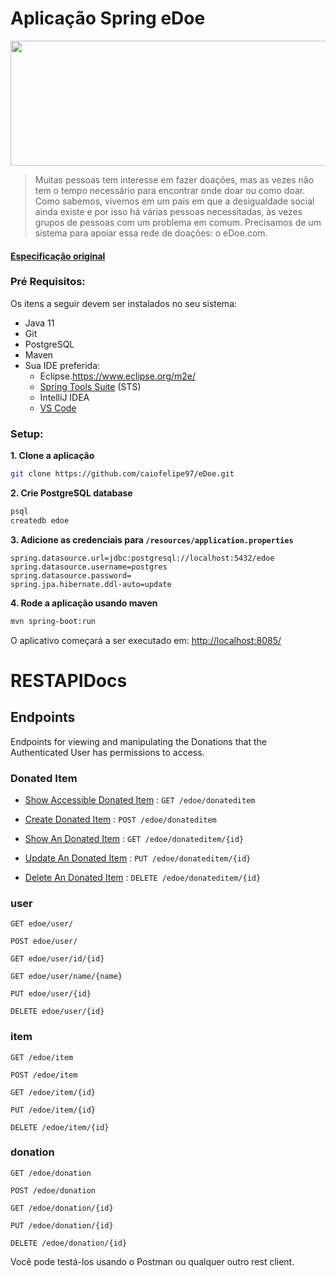 # Aplicação Spring eDoe

<p align="center">
  <img src="https://lh6.googleusercontent.com/lT7mQse0ChZB0iMO0MMXZp_k-nTqtyfY9_FuNl7eELiVQcjRztnz5d1Iu_m39pKhGeXP8-37MfmRQlkszMDEDyjlgxSfa7_5nsbJEJjkmztA0St3wy4art8UIGekWKjQOINpxtgo" height="200" width="600"> 
</p>

>Muitas pessoas tem interesse em fazer doações, mas as vezes não tem o tempo necessário para encontrar onde doar ou como doar. Como sabemos, vivemos em um país em que a desigualdade social ainda existe e por isso há várias pessoas necessitadas, às vezes grupos de pessoas com um problema em comum. Precisamos de um sistema para apoiar essa rede de doações: o eDoe.com.

#### [Especificação original](https://docs.google.com/document/d/e/2PACX-1vST2TI5lDbtMlv8rhFYJkYnrfgqzyWDv6DDvvAajz3_KK4tAs_UnAbYdI6oeMQA6jEHo5HwUAatHmd8/pub)

### Pré Requisitos:

Os itens a seguir devem ser instalados no seu sistema:
* Java 11
* Git
* PostgreSQL
* Maven
* Sua IDE preferida: 
  * Eclipse.https://www.eclipse.org/m2e/
  * [Spring Tools Suite](https://spring.io/tools) (STS)
  * IntelliJ IDEA
  * [VS Code](https://code.visualstudio.com)

### Setup:

**1. Clone a aplicação**

```bash
git clone https://github.com/caiofelipe97/eDoe.git
```

**2. Crie PostgreSQL database**
```bash
psql
createdb edoe
```
**3. Adicione as credenciais para `/resources/application.properties`**

```
spring.datasource.url=jdbc:postgresql://localhost:5432/edoe
spring.datasource.username=postgres
spring.datasource.password=
spring.jpa.hibernate.ddl-auto=update
```

**4. Rode a aplicação usando maven**

```bash
mvn spring-boot:run
```
O aplicativo começará a ser executado em: <http://localhost:8085/>

# RESTAPIDocs

## Endpoints

Endpoints for viewing and manipulating the Donations that the Authenticated User
has permissions to access.

### Donated Item

* [Show Accessible Donated Item](docs/donateditem/get.md) : `GET /edoe/donateditem`

* [Create Donated Item](docs/donateditem/post.md) : `POST /edoe/donateditem`

* [Show An Donated Item](docs/donateditem/get.md) : `GET /edoe/donateditem/{id}`

* [Update An Donated Item](docs/donateditem/put.md) : `PUT /edoe/donateditem/{id}`    

* [Delete An Donated Item](docs/donateditem/delete.md) : `DELETE /edoe/donateditem/{id}`
    
### user

    GET edoe/user/
    
    POST edoe/user/
    
    GET edoe/user/id/{id}
    
    GET edoe/user/name/{name}
    
    PUT edoe/user/{id}
    
    DELETE edoe/user/{id}
    
### item
        
    GET /edoe/item
    
    POST /edoe/item
    
    GET /edoe/item/{id}
    
    PUT /edoe/item/{id}
    
    DELETE /edoe/item/{id}
    
### donation
       
    GET /edoe/donation
    
    POST /edoe/donation
    
    GET /edoe/donation/{id}
    
    PUT /edoe/donation/{id}
    
    DELETE /edoe/donation/{id}


Você pode testá-los usando o Postman ou qualquer outro rest client.
